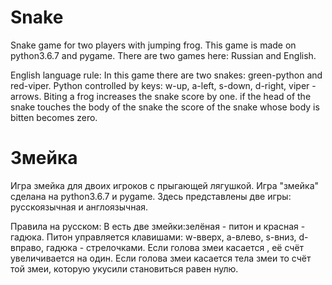 ﻿# Snake
Snake game for two players with jumping frog.  This game is made on python3.6.7 and pygame.  There are two games here: Russian and English.

English language rule:     In this game there are two snakes: green-python and red-viper.     Python controlled by keys: w-up, a-left, s-down, d-right, viper - arrows.     Biting a frog increases the snake score by one.     if the head of the snake touches the body of the snake the score of the snake whose body is bitten becomes zero.

# Змейка
Игра змейка для двоих игроков с прыгающей лягушкой.  Игра "змейка" сделана на python3.6.7 и pygame.  Здесь представлены две игры: русскоязычная и англоязычная.

Правила на русском:     В  есть две змейки:зелёная - питон и красная - гадюка.     Питон управляется клавишами: w-вверх, a-влево, s-вниз, d-вправо, гадюка - стрелочками.     Если голова змеи касается , её счёт увеличивается на один.     Если голова змеи касается тела змеи то счёт той змеи, которую укусили становиться равен нулю.  

